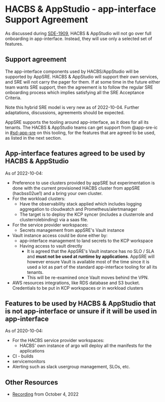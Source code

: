 # HACBS & AppStudio - app-interface Support Agreement

As discussed during [SDE-1909](https://issues.redhat.com/browse/SDE-1909), HACBS & AppStudio will not go over full onboarding in app-interface. Instead, they will use only a selected set of features.

## Support agreement

The app-interface components used by HACBS/AppStudio will be supported by AppSRE. HACBS & AppStudio will support their own services, and SRE will not carry the pager for them. If at some time in the future either team wants SRE support, then the agreement is to follow the regular SRE onboarding process which implies satisfying all the SRE Acceptance Criteria.

Note this hybrid SRE model is very new as of 2022-10-04. Further adaptations, discussions, agreements should be expected.

AppSRE supports the tooling around app-interface, as it does for all its tenants.
The HACBS & AppStudio teams can get support from @app-sre-ic in [#sd-app-sre](https://coreos.slack.com/archives/CCRND57FW) on this tooling, for the features that are agreed to be used, as listed in the next section. 

## App-interface features agreed to be used by HACBS & AppStudio

As of 2022-10-04:
* Preference to use clusters provided by appSRE but experimentation is done with the current provisioned HACBS cluster from appSRE (hacbss02ue1) and a bring your own cluster.
* For the workload clusters:
  * Have the observability stack applied which includes logging aggregation to cloudwatch and Prometheus/alertmanager
  * The target is to deploy the KCP syncer (includes a clusterrole and clusterrolebinding) via a saas file.
* For the service provider workspaces:
  * Secrets management from appSRE's Vault instance
* Vault instance access could be done either by:
  * app-interface management to land secrets to the KCP workspace
  * Having access to vault directly
      * It is agreed that the AppSRE's Vault instance has no SLO / SLA and **must not be used at runtime by applications**. AppSRE will however ensure Vault is available most of the time since it is used a lot as part of the standard app-interface tooling for all its tenants.
      * This will be re-examined once Vault moves behind the VPN.
* AWS resources integrations, like RDS database and S3 bucket. Credentials to be put in KCP workspaces or in workload clusters

## Features to be used by HACBS & AppStudio that is not app-interface or unsure if it will be used in app-interface

As of 2020-10-04:
* For the HACBS service provider workspaces:
  * HACBS' own instance of argo will deploy all the manifests for the applications
* CI - builds
* servicemonitors
* Alerting such as slack usergroup management, SLOs, etc.

## Other Resources

* [Recording](https://drive.google.com/file/d/1WpyX05WNji3aFiO7rchR6sVENcbM1Ct-/view) from October 4, 2022
